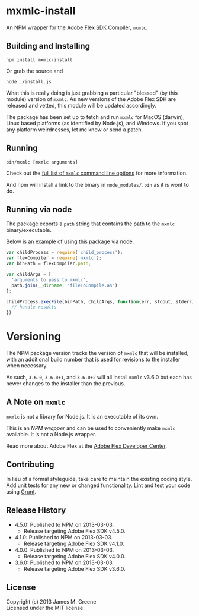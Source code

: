 # mxmlc-install

An NPM wrapper for the [Adobe Flex SDK Compiler, `mxmlc`][flex/devcenter].


## Building and Installing

```shell
npm install mxmlc-install
```

Or grab the source and

```shell
node ./install.js
```

What this is really doing is just grabbing a particular "blessed" (by
this module) version of `mxmlc`.  As new versions of the Adobe Flex SDK are released
and vetted, this module will be updated accordingly.

The package has been set up to fetch and run `mxmlc` for MacOS (darwin),
Linux based platforms (as identified by Node.js), and Windows.  If you
spot any platform weirdnesses, let me know or send a patch.


## Running

```shell
bin/mxmlc [mxmlc arguments]
```

Check out the [full list of `mxmlc` command line options][flex/compiler-options]
for more information.

And npm will install a link to the binary in `node_modules/.bin` as
it is wont to do.


## Running via node

The package exports a `path` string that contains the path to the
`mxmlc` binary/executable.

Below is an example of using this package via node.

```js
var childProcess = require('child_process');
var flexCompiler = require('mxmlc');
var binPath = flexCompiler.path;

var childArgs = [
  'arguments to pass to mxmlc',
  path.join(__dirname, 'fileToCompile.as')
];

childProcess.execFile(binPath, childArgs, function(err, stdout, stderr) {
  // handle results
})
```


# Versioning

The NPM package version tracks the version of `mxmlc` that will be installed,
with an additional build number that is used for revisions to the installer
when necessary.

As such, `3.6.0`, `3.6.0+1`, and `3.6.0+2` will all install `mxmlc` v3.6.0 but each
has newer changes to the installer than the previous.

## A Note on `mxmlc`

`mxmlc` is not a library for Node.js. It is an executable of its own.

This is an _NPM wrapper_ and can be used to conveniently make `mxmlc` available.
It is not a Node.js wrapper.

Read more about Adobe Flex at the [Adobe Flex Developer Center][flex/devcenter].


## Contributing
In lieu of a formal styleguide, take care to maintain the existing coding style.
Add unit tests for any new or changed functionality. Lint and test your code
using [Grunt][grunt/site].


## Release History
 - 4.5.0: Published to NPM on 2013-03-03.
    - Release targeting Adobe Flex SDK v4.5.0.
 - 4.1.0: Published to NPM on 2013-03-03.
    - Release targeting Adobe Flex SDK v4.1.0.
 - 4.0.0: Published to NPM on 2013-03-03.
    - Release targeting Adobe Flex SDK v4.0.0.
 - 3.6.0: Published to NPM on 2013-03-03.
    - Release targeting Adobe Flex SDK v3.6.0.


## License
Copyright (c) 2013 James M. Greene  
Licensed under the MIT license.


[flex/devcenter]: http://www.adobe.com/devnet/flex.html "Adobe Flex Developer Center"
[flex/compiler-options]: http://livedocs.adobe.com/flex/3/html/help.html?content=compilers_14.html "mxmlc command line options"
[grunt/site]: (http://gruntjs.com/) "Grunt"